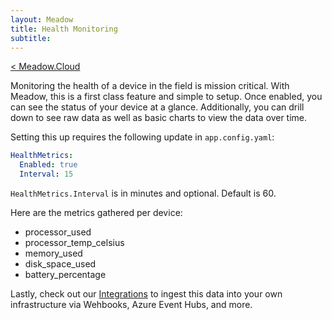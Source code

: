 ```yaml
---
layout: Meadow
title: Health Monitoring
subtitle: 
---
```

[< Meadow.Cloud](../)  

Monitoring the health of a device in the field is mission critical. With Meadow, this is a first class feature and simple to setup. Once enabled, you can see the status of your device at a glance. Additionally, you can drill down to see raw data as well as basic charts to view the data over time.

Setting this up requires the following update in `app.config.yaml`:  

```yaml
HealthMetrics:
  Enabled: true
  Interval: 15
```

`HealthMetrics.Interval` is in minutes and optional. Default is 60.

Here are the metrics gathered per device:

* processor_used
* processor_temp_celsius
* memory_used
* disk_space_used
* battery_percentage

Lastly, check out our [Integrations](../Integrations/) to ingest this data into your own infrastructure via Wehbooks, Azure Event Hubs, and more.